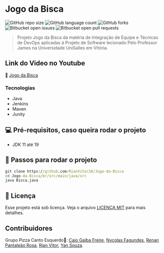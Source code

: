 
# Jogo da Bisca

![GitHub repo size](https://img.shields.io/github/repo-size/RianVitor26/Jogo-da-Bisca?style=for-the-badge)
![GitHub language count](https://img.shields.io/github/languages/count/RianVitor26/Jogo-da-Bisca?style=for-the-badge)
![GitHub forks](https://img.shields.io/github/forks/RianVitor26/Jogo-da-Bisca?style=for-the-badge)
![Bitbucket open issues](https://img.shields.io/bitbucket/issues/RianVitor26/Jogo-da-Bisca?style=for-the-badge)
![Bitbucket open pull requests](https://img.shields.io/bitbucket/pr-raw/RianVitor26/Jogo-da-Bisca?style=for-the-badge)

> Projeto Jogo da Bisca da matéria de Integração de Equipe e Técnicas de DevOps aplicadas á Projeto de Software lecionado Pelo Professor James na Universidade UniSalles em Vitória.

## Link do Video no Youtube
🔗 [Jogo da Bisca]()

### Tecnologias
* Java
* Jenkins
* Maven
* Junity

## 💻 Pré-requisitos, caso queira rodar o projeto
* JDK 11 até 19 

## 🚀 Passos para rodar o projeto
```cmd 
git clone https://github.com/RianVitor26/Jogo-da-Bisca
cd Jogo-da-Bisca/br/src/main/java/src
java Bisca.java
````

## 📝 Licença

Esse projeto está sob licença. Veja o arquivo [LICENÇA MIT](https://github.com/RianVitor26/GB-Repos-R/blob/main/LICENCE.md) para mais detalhes.

## Contribuidores

Grupo Pizza Canto Esquerdo🍕: 
[Caio Gaiba Freire](https://github.com/Cgfreire),
[Nycolas Fagundes](https://github.com/nycoolas),
[Renan Pantaleão Rosa](https://github.com/rprosa),
[Rian Vitor](https://github.com/RianVitor26),
[Yan Souza](https://github.com/yansz9).

